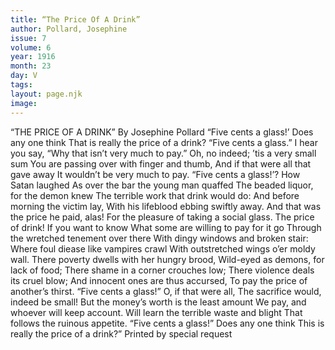 ```yaml
---
title: “The Price Of A Drink”
author: Pollard, Josephine
issue: 7
volume: 6
year: 1916
month: 23
day: V
tags:
layout: page.njk
image:
---
```

“THE PRICE OF A DRINK”    By Josephine Pollard       “Five cents a glass!’ Does any one think    That is really the price of a drink?    “Five cents a glass.” I hear you say,    “Why that isn’t very much to pay.”       Oh, no indeed; ’tis a very small sum    You are passing over with finger and thumb,    And if that were all that gave away    It wouldn’t be very much to pay.       “Five cents a glass!’? How Satan laughed    As over the bar the young man quaffed    The beaded liquor, for the demon knew    The terrible work that drink would do:    And before morning the victim lay,    With his lifeblood ebbing swiftly away.    And that was the price he paid, alas!    For the pleasure of taking a social glass.       The price of drink! If you want to know    What some are willing to pay for it go    Through the wretched tenement over there    With dingy windows and broken stair:    Where foul diease like vampires crawl    With outstretched wings o’er moldy wall.    There poverty dwells with her hungry brood,    Wild-eyed as demons, for lack of food;    There shame in a corner crouches low;    There violence deals its cruel blow;    And innocent ones are thus accursed,    To pay the price of another’s thirst.       “Five cents a glass!” O, if that were all,    The sacrifice would, indeed be small!    But the money’s worth is the least amount    We pay, and whoever will keep account.    Will learn the terrible waste and blight    That follows the ruinous appetite.    “Five cents a glass!” Does any one think    This is really the price of a drink?”      Printed by special request    

